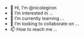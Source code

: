 - 👋 Hi, I’m @nicolegiron
- 👀 I’m interested in ...
- 🌱 I’m currently learning ...
- 💞️ I’m looking to collaborate on ...
- 📫 How to reach me ...

<!---
nicolegiron/nicolegiron is a ✨ special ✨ repository because its `README.md` (this file) appears on your GitHub profile.
You can click the Preview link to take a look at your changes.
--->
